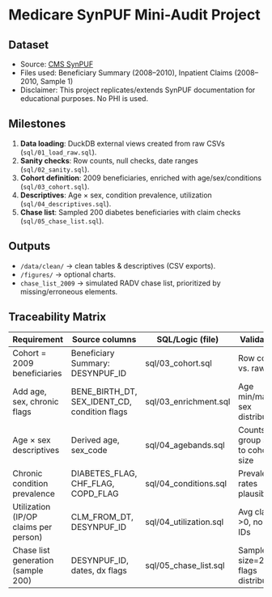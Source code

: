 # Medicare SynPUF Mini-Audit Project

## Dataset
- Source: [CMS SynPUF](https://www.cms.gov/data-research/statistics-trends-and-reports/medicare-claims-synthetic-public-use-files/cms-2008-2010-data-entrepreneurs-synthetic-public-use-file-de-synpuf/de10-sample-1)
- Files used: Beneficiary Summary (2008–2010), Inpatient Claims (2008–2010, Sample 1)
- Disclaimer: This project replicates/extends SynPUF documentation for educational purposes. No PHI is used.

## Milestones
1. **Data loading**: DuckDB external views created from raw CSVs (`sql/01_load_raw.sql`).
2. **Sanity checks**: Row counts, null checks, date ranges (`sql/02_sanity.sql`).
3. **Cohort definition**: 2009 beneficiaries, enriched with age/sex/conditions (`sql/03_cohort.sql`).
4. **Descriptives**: Age × sex, condition prevalence, utilization (`sql/04_descriptives.sql`).
5. **Chase list**: Sampled 200 diabetes beneficiaries with claim checks (`sql/05_chase_list.sql`).

## Outputs
- `/data/clean/` → clean tables & descriptives (CSV exports).
- `/figures/` → optional charts.
- `chase_list_2009` → simulated RADV chase list, prioritized by missing/erroneous elements.



## Traceability Matrix

| Requirement                           | Source columns                  | SQL/Logic (file)           | Validation                        | Output table/view         |
|---------------------------------------|---------------------------------|----------------------------|-----------------------------------|---------------------------|
| Cohort = 2009 beneficiaries           | Beneficiary Summary: DESYNPUF_ID | sql/03_cohort.sql          | Row count vs. raw file            | cohort_2009               |
| Add age, sex, chronic flags           | BENE_BIRTH_DT, SEX_IDENT_CD, condition flags | sql/03_enrichment.sql     | Age min/max, sex distribution     | cohort_2009_enriched      |
| Age × sex descriptives                | Derived age, sex_code            | sql/04_agebands.sql        | Counts by group sum to cohort size | ageband_sex_counts_2009   |
| Chronic condition prevalence          | DIABETES_FLAG, CHF_FLAG, COPD_FLAG | sql/04_conditions.sql     | Prevalence rates plausible        | chronic_prev_2009         |
| Utilization (IP/OP claims per person) | CLM_FROM_DT, DESYNPUF_ID         | sql/04_utilization.sql     | Avg claims >0, no null IDs        | utilization_avgs_2009     |
| Chase list generation (sample 200)    | DESYNPUF_ID, dates, dx flags     | sql/05_chase_list.sql      | Sample size=200, flags distribution | chase_list_2009          |
